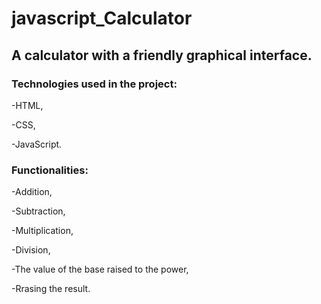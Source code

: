 # javascript_Calculator

## A calculator with a friendly graphical interface.

### Technologies used in the project:

-HTML,

-CSS,

-JavaScript.

### Functionalities:

-Addition,

-Subtraction,

-Multiplication,

-Division,

-The value of the base raised to the power,

-Rrasing the result.
